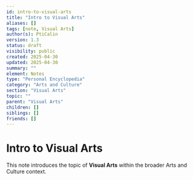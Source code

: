 ```yaml
---
id: intro-to-visual-arts
title: "Intro to Visual Arts"
aliases: []
tags: [note, Visual Arts]
author(s): PtiCalin
version: 1.3
status: draft
visibility: public
created: 2025-04-30
updated: 2025-04-30
summary: ""
element: Notes
type: "Personal Encyclopedia"
category: "Arts and Culture"
section: "Visual Arts"
topic: ""
parent: "Visual Arts"
children: []
siblings: []
friends: []
---
```

# Intro to Visual Arts

This note introduces the topic of **Visual Arts** within the broader Arts and Culture context.
